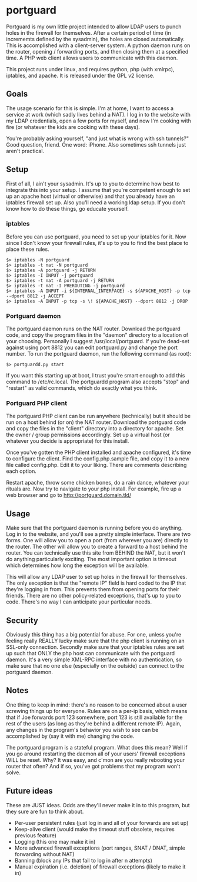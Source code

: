 # portguard

Portguard is my own little project intended to allow LDAP users to punch holes in the firewall
for themselves. After a certain period of time (in incrememts defined by the sysadmin), the holes
are closed automatically. This is accomplished with a client-server system. A python daemon runs
on the router, opening / forwarding ports, and then closing them at a specified time. A PHP web
client allows users to communicate with this daemon.

This project runs under linux, and requires python, php (with xmlrpc), iptables, and apache. It is
released under the GPL v2 license.

## Goals

The usage scenario for this is simple. I'm at home, I want to access a service at work (which
sadly lives behind a NAT). I log in to the website with my LDAP credentials, open a few
ports for myself, and now I'm cooking with fire (or whatever the kids are cooking with these
days).

You're probably asking yourself, "and just what is wrong with ssh tunnels?" Good question, friend.
One word: iPhone. Also sometimes ssh tunnels just aren't practical.

## Setup

First of all, I ain't your sysadmin. It's up to you to determine how best to integrate this into
your setup. I assume that you're competent enough to set up an apache host (virtual or otherwise)
and that you already have an iptables firewall set up. Also you'll need a working ldap setup. If
you don't know how to do these things, go educate yourself. 

### iptables

Before you can use portguard, you need to set up your iptables for it. Now since I don't know your
firewall rules, it's up to you to find the best place to place these rules.

    $> iptables -N portguard
    $> iptables -t nat -N portguard
    $> iptables -A portguard -j RETURN
    $> iptables -I INPUT -j portguard
    $> iptables -t nat -A portguard -j RETURN
    $> iptables -t nat -I PREROUTING -j portguard
    $> iptables -A INPUT -i ${INTERNAL_INTERFACE} -s ${APACHE_HOST} -p tcp --dport 8812 -j ACCEPT
    $> iptables -A INPUT -p tcp -s \! ${APACHE_HOST} --dport 8812 -j DROP

### Portguard daemon

The portguard daemon runs on the NAT router. Download the portguard code, and copy the program files
in the "daemon" directory to a location of your choosing. Personally I suggest /usr/local/portguard.
If you're dead-set against using port 8812 you can edit portguard.py and change the port number.
To run the portguard daemon, run the following command (as root):

    $> portguardd.py start

If you want this starting up at boot, I trust you're smart enough to add this command to /etc/rc.local.
The portguardd program also accepts "stop" and "restart" as valid commands, which do exactly what you
think.

### Portguard PHP client

The portguard PHP client can be run anywhere (technically) but it should be run on a host behind
(or on) the NAT router. Download the portguard code and copy the files in the "client" directory into a
directory for apache. Set the owner / group permissions accordingly. Set up a virtual host (or whatever
you decide is appropriate) for this install.

Once you've gotten the PHP client installed and apache configured, it's time to configure the client.
Find the config.php.sample file, and copy it to a new file called config.php. Edit it to your liking.
There are comments describing each option. 

Restart apache, throw some chicken bones, do a rain dance, whatever your rituals are. Now try to navigate
to your php install. For example, fire up a web browser and go to http://portguard.domain.tld/

## Usage

Make sure that the portguard daemon is running before you do anything. Log in to the website, and you'll
see a pretty simple interface. There are two forms. One will allow you to open a port (from wherever you
are) directly to the router. The other will allow you to create a forward to a host behind the router.
You can technically use this site from BEHIND the NAT, but it won't do anything particularly exciting. 
The most important option is timeout which determines how long the exception will be available.

This will allow any LDAP user to set up holes in the firewall for themselves. The only exception is that
the "remote IP" field is hard coded to the IP that they're logging in from. This prevents them from
opening ports for their friends. There are no other policy-related exceptions, that's up to you to code.
There's no way I can anticipate your particular needs.

## Security

Obviously this thing has a big potential for abuse. For one, unless you're feeling really REALLY lucky
make sure that the php client is running on an SSL-only connection. Secondly make sure that your iptables
rules are set up such that ONLY the php host can communicate with the portguard daemon. It's a very
simple XML-RPC interface with no authentication, so make sure that no one else (especially on the outside)
can connect to the portguard daemon.

## Notes

One thing to keep in mind: there's no reason to be concerned about a user screwing things up for everyone.
Rules are on a per-ip basis, which means that if Joe forwards port 123 somewhere, port 123 is still
available for the rest of the users (as long as they're behind a different remote IP). Again, any changes
in the program's behavior you wish to see can be accomplished by (say it with me) changing the code.

The portguard program is a stateful program. What does this mean? Well if you go around restarting the daemon
all of your users' firewall exceptions WILL be reset. Why? It was easy, and c'mon are you really rebooting
your router that often? And if so, you've got problems that my program won't solve.

## Future ideas

These are JUST ideas. Odds are they'll never make it in to this program, but they sure are fun to think about.

*  Per-user persistent rules (just log in and all of your forwards are set up)
*  Keep-alive client (would make the timeout stuff obsolete, requires previous feature)
*  Logging (this one may make it in)
*  More advanced firewall exceptions (port ranges, SNAT / DNAT, simple forwarding without NAT)
*  Banning (block any IPs that fail to log in after n attempts)
*  Manual expiration (i.e. deletion) of firewall exceptions (likely to make it in)

